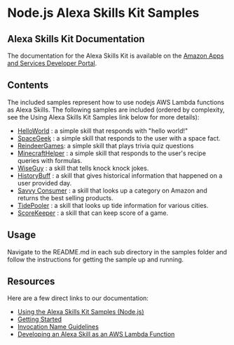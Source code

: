 # Node.js Alexa Skills Kit Samples

## Alexa Skills Kit Documentation
The documentation for the Alexa Skills Kit is available on the [Amazon Apps and Services Developer Portal](https://developer.amazon.com/appsandservices/solutions/alexa/alexa-skills-kit/).

## Contents
The included samples represent how to use nodejs AWS Lambda functions as Alexa Skills.
The following samples are included (ordered by complexity, see the Using Alexa Skills Kit Samples
link below for more details):

- [HelloWorld](samples/helloWorld) : a simple skill that responds with "hello world!"
- [SpaceGeek](samples/spaceGeek) : a simple skill that responds to the user with a space fact.
- [ReindeerGames](samples/reindeerGames): a simple skill that plays trivia quiz questions
- [MinecraftHelper](samples/minecraftHelper) : a simple skill that responds to the user's recipe queries with formulas.
- [WiseGuy](samples/wiseGuy) : a skill that tells knock knock jokes.
- [HistoryBuff](samples/historyBuff) : a skill that gives historical information that happened on a user provided day.
- [Savvy Consumer](samples/savvyConsumer) : a skill that looks up a category on Amazon and returns the best selling products.
- [TidePooler](samples/tidePooler) : a skill that looks up tide information for various cities.
- [ScoreKeeper](samples/scoreKeeper) : a skill that can keep score of a game.

## Usage
Navigate to the README.md in each sub directory in the samples folder and follow the instructions for getting the sample up and running.

## Resources
Here are a few direct links to our documentation:

- [Using the Alexa Skills Kit Samples (Node.js)](https://developer.amazon.com/public/solutions/alexa/alexa-skills-kit/docs/using-the-alexa-skills-kit-samples)
- [Getting Started](https://developer.amazon.com/appsandservices/solutions/alexa/alexa-skills-kit/getting-started-guide)
- [Invocation Name Guidelines](https://developer.amazon.com/public/solutions/alexa/alexa-skills-kit/docs/choosing-the-invocation-name-for-an-alexa-skill)
- [Developing an Alexa Skill as an AWS Lambda Function](https://developer.amazon.com/appsandservices/solutions/alexa/alexa-skills-kit/docs/developing-an-alexa-skill-as-a-lambda-function)

